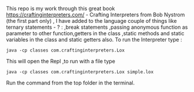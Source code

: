This repo is my work through this great book https://craftinginterpreters.com/ - Crafting Interpreters from Bob Nystrom (the first part only) , I have added to the language couple of things like ternary statements - ? : ,break statements ,passing anonymous function as parameter to other function,getters in the class ,static methods and static variables in the class and static getters also. To run the Interpreter type :

	java -cp classes com.craftinginterpreters.Lox

This will open the Repl ,to run with a file type 
	
	java -cp classes com.craftinginterpreters.Lox simple.lox
	
Run the command from the top folder in the terminal.
